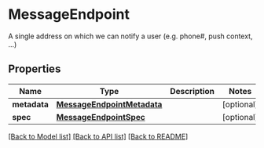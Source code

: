 # MessageEndpoint

A single address on which we can notify a user (e.g. phone#, push context, ...)
## Properties
Name | Type | Description | Notes
------------ | ------------- | ------------- | -------------
**metadata** | [**MessageEndpointMetadata**](MessageEndpointMetadata.md) |  | [optional] 
**spec** | [**MessageEndpointSpec**](MessageEndpointSpec.md) |  | [optional] 

[[Back to Model list]](../README.md#documentation-for-models) [[Back to API list]](../README.md#documentation-for-api-endpoints) [[Back to README]](../README.md)


